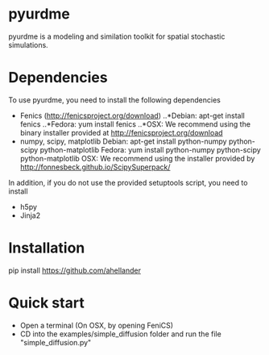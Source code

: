 pyurdme
=======

pyurdme is a modeling and similation toolkit for spatial stochastic simulations. 


Dependencies
=============
To use pyurdme, you need to install the following dependencies

- Fenics (http://fenicsproject.org/download)
..*Debian: apt-get install fenics
..*Fedora: yum install fenics
..*OSX: We recommend using the binary installer provided at http://fenicsproject.org/download
- numpy, scipy, matplotlib
    Debian: apt-get install python-numpy python-scipy python-matplotlib
    Fedora: yum install python-numpy python-scipy python-matplotlib
    OSX: We recommend using the installer provided by http://fonnesbeck.github.io/ScipySuperpack/


In addition, if you do not use the provided setuptools script, you need to install

- h5py   
- Jinja2 

Installation
=============

pip install https://github.com/ahellander


Quick start
==============

- Open a terminal (On OSX, by opening FeniCS)
- CD into the examples/simple_diffusion folder and run the file "simple_diffusion.py"

